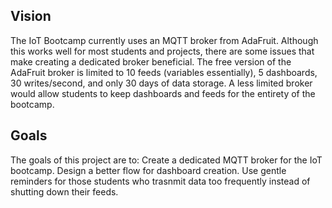 ##  Vision

The IoT Bootcamp currently uses an MQTT broker from AdaFruit.  Although this works well for most students and projects, there are some issues that make creating a dedicated broker beneficial.  The free version of the AdaFruit broker is limited to 10 feeds (variables essentially), 5 dashboards, 30 writes/second, and only 30 days of data storage.  A less limited broker would allow students to keep dashboards and feeds for the entirety of the bootcamp. 

## Goals

The goals of this project are to:
Create a dedicated MQTT broker for the IoT bootcamp.
Design a better flow for dashboard creation.
Use gentle reminders for those students who trasnmit data too frequently instead of shutting down their feeds.


